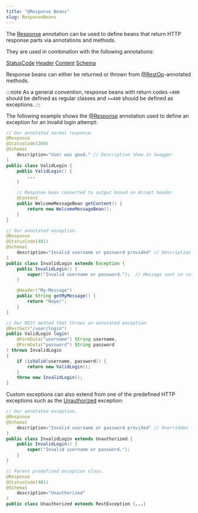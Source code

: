 ```yaml
---
title: "@Response Beans"
slug: ResponseBeans
---
```


The <a href="/site/apidocs/org/apache/juneau/http/annotation/Response.html" target="_blank">Response</a> annotation can be used to define beans that
return HTTP response parts via annotations and methods.

They are used in combination with the following annotations:

<tree>
<node-0><javac-annotation><a href="/site/apidocs/org/apache/juneau/http/annotation/StatusCode.html" target="_blank">StatusCode</a></javac-annotation> <javac-annotation><a href="/site/apidocs/org/apache/juneau/http/annotation/Header.html" target="_blank">Header</a></javac-annotation> <javac-annotation><a href="/site/apidocs/org/apache/juneau/http/annotation/Content.html" target="_blank">Content</a></javac-annotation> <javac-annotation><a href="/site/apidocs/org/apache/juneau/annotation/Schema.html" target="_blank">Schema</a></javac-annotation></node-0>
</tree>

Response beans can either be returned or thrown from <a href="/site/apidocs/org/apache/juneau/rest/annotation/RestOp.html" target="_blank">@RestOp</a>-annotated methods.

:::note
As a general convention, response beans with return codes `<400` should be defined as regular classes and `>=400` should
be defined as exceptions.
:::

The following example shows the <a href="/site/apidocs/org/apache/juneau/http/annotation/Response.html" target="_blank">@Response</a> annotation used to define an exception for an invalid login attempt:

```java
// Our annotated normal response.
@Response
@StatusCode(200)
@Schema(
    description="User was good." // Description show in Swagger
)
public class ValidLogin {
    public ValidLogin() {
        ...
    }

    // Response bean converted to output based on Accept header.
    @Content
    public WelcomeMessageBean getContent() {
        return new WelcomeMessageBean();
    }
}
```

```java
// Our annotated exception.
@Response
@StatusCode(401)
@Schema(
    description="Invalid username or password provided" // Description show in Swagger
)
public class InvalidLogin extends Exception {
    public InvalidLogin() {
        super("Invalid username or password.");  // Message sent in response
    }

    @Header("My-Message")
    public String getMyMessage() {
        return "Nope!";
    }
}
```

```java
// Our REST method that throws an annotated exception.
@RestGet("/user/login")
public ValidLogin login(
    @FormData("username") String username,
    @FormData("password") String password
) throws InvalidLogin
{
    if (isValid(username, password)) {
        return new ValidLogin();
    }
    throw new InvalidLogin();
}
```

Custom exceptions can also extend from one of the predefined HTTP exceptions such as the <a href="/site/apidocs/org/apache/juneau/http/response/Unauthorized.html" target="_blank">Unauthorized</a> exception:

```java
// Our annotated exception.
@Response
@Schema(
    description="Invalid username or password provided" // Overridden from parent class
)
public class InvalidLogin extends Unauthorized {
    public InvalidLogin() {
        super("Invalid username or password.");
    }
}

// Parent predefined exception class.
@Response
@StatusCode(401)
@Schema(
    description="Unauthorized"
)
public class Unauthorized extends RestException {...}
```

